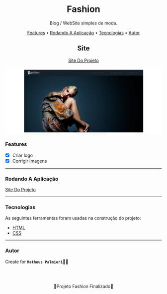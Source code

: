 <!-- Título -->

<h1 align="center">Fashion</h1>

<!-- Descrição -->

<p align="center">Blog / WebSite simples de moda.</p>

<!-- Súmario -->

<p align="center">
 <a href="#features">Features</a> •
 <a href="#rodando-a-aplicação">Rodando A Aplicação</a> •
 <a href="#tecnologias">Tecnologias</a> •
 <a href="#autor">Autor</a>
</p>

<!-- Site -->

<h2 align="center">Site</h2>

<p align="center">
 <a href="https://fashion-mathueuspalmieri.netlify.app/">Site Do Projeto</a>
</p>

<img src="image/imagem.png" width="1366px" align="center">

<!-- Atualizações -->

### Features

- [x] Criar logo
- [x] Corrigir Imagens

---

### Rodando A Aplicação

<a href="https://fashion-mathueuspalmieri.netlify.app/">Site Do Projeto</a>

---

### Tecnologias

As seguintes ferramentas foram usadas na construção do projeto:

- [HTML](https://html.com/)
- [CSS](https://html.com/css/)

---

### Autor

Create for <b>`Matheus Palmieri`</b>👨‍💻

<br>
<br>

<p align="center">🎉Projeto Fashion Finalizado🚀</p>
